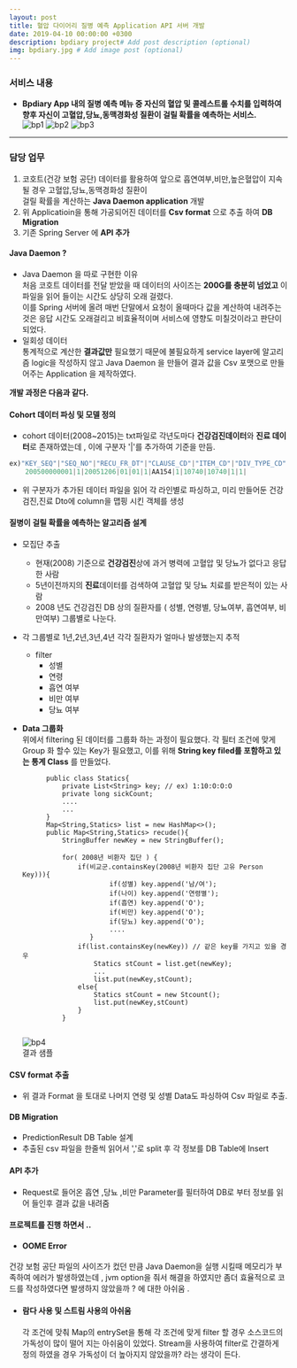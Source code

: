 ```yaml
---
layout: post
title: 혈압 다이어리 질병 예측 Application API 서버 개발
date: 2019-04-10 00:00:00 +0300
description: bpdiary project# Add post description (optional)
img: bpdiary.jpg # Add image post (optional)
--- 
```

### 서비스 내용  
- **Bpdiary App 내의 질병 예측 메뉴 중 자신의 혈압 및 콜레스트롤 수치를 입력하여 향후 자신이 고혈압,당뇨,동맥경화성 질환이 걸릴 확률을 예측하는 서비스.**  
![bp1]({{site.baseurl}}/assets/img/bp1.jpg)
![bp2]({{site.baseurl}}/assets/img/bp2.jpg)
![bp3]({{site.baseurl}}/assets/img/bp3.jpg)
---------------------------------------

### 담당 업무
1. 코호트(건강 보험 공단) 데이터를 활용하여 앞으로 흡연여부,비만,높은혈압이 지속될 경우 고혈압,당뇨,동맥경화성 질환이   
   걸릴 확률을 계산하는 **Java Daemon application** 개발  
2. 위 Applicatioin을 통해 가공되어진 데이터를 **Csv format** 으로 추출 하여 **DB Migration**  
3. 기존 Spring Server 에  **API 추가**   

#### Java Daemon ?
- Java Daemon 을 따로 구현한 이유  
    처음 코호트 데이터를 전달 받았을 때 데이터의 사이즈는 **200G를 충분히 넘었고** 이 파일을 읽어 들이는 시간도 상당히 오래 걸렸다.  
    이를 Spring 서버에 올려 매번 단말에서 요청이 올때마다 값을 계산하여 내려주는것은 응답 시간도 오래걸리고 비효율적이며 서비스에 영향도 미칠것이라고 판단이 되었다.  
- 일회성 데이터  
통계적으로 계산한 **결과값만** 필요했기 때문에 불필요하게 service layer에 알고리즘 logic을 작성하지 않고 Java Daemon 을 만들어 결과 값을 Csv 포맷으로 만들어주는 Application 을 제작하였다.    

  
**개발 과정은 다음과 같다.**

#### Cohort 데이터 파싱 및 모델 정의  
- cohort 데이터(2008~2015)는 txt파일로 각년도마다 **건강검진데이터**와 **진료 데이터**로 존재하였는데 , 이에 구분자 '|'를 추가하여 기준을 만듬. 
```java    
ex)"KEY_SEQ"|"SEQ_NO"|"RECU_FR_DT"|"CLAUSE_CD"|"ITEM_CD"|"DIV_TYPE_CD"|"DIV_CD"|"I_II_TYPE"|"UN_COST"|"AMT"|"DD_MQTY_EXEC_FREQ"|"MDCN_EXEC_FREQ"|"DD_MQTY_FREQ"    
    200500000001|1|20051206|01|01|1|AA154|1|10740|10740|1|1|
```  
- 위 구분자가 추가된 데이터 파일을 읽어 각 라인별로 파싱하고, 미리 만들어둔 건강검진,진료 Dto에 column을 맵핑 시킨 객체를 생성 

#### 질병이 걸릴 확률을 예측하는 알고리즘 설계
- 모집단 추출
    - 현재(2008) 기준으로 **건강검진**상에 과거 병력에 고혈압 및 당뇨가 없다고 응답한 사람
    - 5년이전까지의 **진료**데이터를 검색하여 고혈압 및 당뇨 치료를 받은적이 있는 사람
    - 2008 년도 건강검진 DB 상의 질환자를 ( 성별, 연령별, 당뇨여부, 흡연여부, 비만여부) 그룹별로 나눈다. 
- 각 그룹별로 1년,2년,3년,4년 각각 질환자가 얼마나 발생했는지 추적  
    - filter  
        - 성별
        - 연령
        - 흡연 여부
        - 비만 여부 
        - 당뇨 여부 
        
- **Data 그룹화**   
    위에서 filtering 된 데이터를 그룹화 하는 과정이 필요했다. 각 필터 조건에 맞게 Group 화 할수 있는 Key가 필요했고, 이를 위해  **String key filed를 포함하고 있는 통계 Class** 를 만들었다.


  ```text  
        public class Statics{
            private List<String> key; // ex) 1:10:O:O:O
            private long sickCount;
            ....
            ...
        }
        Map<String,Statics> list = new HashMap<>();
        public Map<String,Statics> recude(){
            StringBuffer newKey = new StringBuffer();
            
            for( 2008년 비환자 집단 ) {
                if(비교군.containsKey(2008년 비환자 집단 고유 Person Key))){
                        if(성별) key.append('남/여');
                        if(나이) key.append('연령별');
                        if(흡연) key.append('O');
                        if(비만) key.append('O');
                        if(당뇨) key.append('O');
                        ....
                   }
                if(list.containsKey(newKey)) // 같은 key를 가지고 있을 경우
                    Statics stCount = list.get(newKey);
                    ...
                    list.put(newKey,stCount);
                else{
                    Statics stCount = new Stcount();
                    list.put(newKey,stCount)
                }
            }
        
  ```  
  
  ![bp4]({{site.baseurl}}/assets/img/bp4.jpg)     
  결과 샘플
 
#### CSV format 추출  
- 위 결과 Format 을 토대로 나머지 연령 및 성별 Data도 파싱하여 Csv 파일로 추출.   

#### DB Migration
- PredictionResult DB Table 설계 
- 추출된 csv 파일을 한줄씩 읽어서  ','로 split 후 각 정보를 DB Table에 Insert 

#### API 추가
- Request로 들어온 흡연 ,당뇨 ,비만 Parameter를 필터하여 DB로 부터 정보를 읽어 들인후 결과 값을 내려줌


#### 프로젝트를 진행 하면서 ..
- #### OOME Error   
건강 보험 공단 파일의 사이즈가 컸던 만큼 Java Daemon을 실행 시킬때 메모리가 부족하여 에러가 발생하였는데 , jvm option을 줘서 해결을 하였지만 좀더 효율적으로 코드를 작성하였다면 발생하지 않았을까 ? 에 대한 아쉬움 .
- #### 람다 사용 및 스트림 사용의 아쉬움 
   각 조건에 맞춰 Map의 entrySet을 통해 각 조건에 맞게 filter 할 경우 소스코드의 가독성이 많이 떨어 지는 아쉬움이 있었다.
Stream을 사용하여 filter로 간결하게 정의 하였을 경우 가독성이 더 높아지지 않았을까? 라는 생각이 든다.
